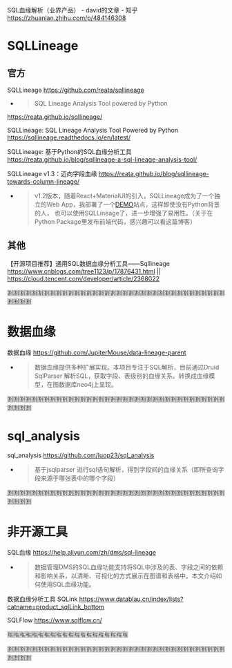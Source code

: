 
SQL血缘解析（业界产品） - david的文章 - 知乎 https://zhuanlan.zhihu.com/p/484146308

# SQLLineage

## 官方

SQLLineage https://github.com/reata/sqllineage
- > SQL Lineage Analysis Tool powered by Python

https://reata.github.io/sqllineage/

SQLLineage: SQL Lineage Analysis Tool Powered by Python https://sqllineage.readthedocs.io/en/latest/

SQLLineage: 基于Python的SQL血缘分析工具 https://reata.github.io/blog/sqllineage-a-sql-lineage-analysis-tool/

SQLLineage v1.3：迈向字段血缘 https://reata.github.io/blog/sqllineage-towards-column-lineage/
- > v1.2版本，随着React+MaterialUI的引入，SQLLineage成为了一个独立的Web App，我部署了一个[DEMO](https://reata.github.io/sqllineage/)站点，这样即使没有Python背景的人， 也可以使用SQLLineage了，进一步增强了易用性。（关于在Python Package里发布前端代码，感兴趣可以看这篇博客）

## 其他

【开源项目推荐】通用SQL数据血缘分析工具——Sqllineage https://www.cnblogs.com/tree1123/p/17876431.html || https://cloud.tencent.com/developer/article/2368022

:u5272::u5272::u5272::u5272::u5272::u5272::u5272::u5272::u5272::u5272::u5272::u5272::u5272::u5272::u5272::u5272::u5272::u5272::u5272::u5272::u5272::u5272::u5272::u5272::u5272::u5272::u5272::u5272::u5272::u5272::u5272::u5272::u5272::u5272::u5272::u5272::u5272::u5272::u5272::u5272:

# 数据血缘

数据血缘 https://github.com/JupiterMouse/data-lineage-parent
- > 数据血缘提供多种扩展实现。本项目专注于SQL解析，目前通过Druid SqlParser 解析SQL，获取字段、表级别的血缘关系。转换成血缘模型，在图数据库neo4j上呈现。

:u5272::u5272::u5272::u5272::u5272::u5272::u5272::u5272::u5272::u5272::u5272::u5272::u5272::u5272::u5272::u5272::u5272::u5272::u5272::u5272::u5272::u5272::u5272::u5272::u5272::u5272::u5272::u5272::u5272::u5272::u5272::u5272::u5272::u5272::u5272::u5272::u5272::u5272::u5272::u5272:

# sql_analysis

sql_analysis https://github.com/luop23/sql_analysis
- > 基于jsqlparser 进行sql语句解析，得到字段间的血缘关系（即所查询字段来源于哪张表中的哪个字段）

:u5272::u5272::u5272::u5272::u5272::u5272::u5272::u5272::u5272::u5272::u5272::u5272::u5272::u5272::u5272::u5272::u5272::u5272::u5272::u5272::u5272::u5272::u5272::u5272::u5272::u5272::u5272::u5272::u5272::u5272::u5272::u5272::u5272::u5272::u5272::u5272::u5272::u5272::u5272::u5272:

# 非开源工具

SQL血缘 https://help.aliyun.com/zh/dms/sql-lineage
- > 数据管理DMS的SQL血缘功能支持将SQL中涉及的表、字段之间的依赖和影响关系，以清晰、可视化的方式展示在图谱和表格中。本文介绍如何使用SQL血缘功能。

数据血缘分析工具 SQLink https://www.datablau.cn/index/lists?catname=product_sqlLink_bottom

SQLFlow https://www.sqlflow.cn/

:u6307::u6307::u6307::u6307::u6307::u6307::u6307::u6307::u6307::u6307::u6307::u6307::u6307::u6307::u6307::u6307::u6307::u6307::u6307::u6307:

:u5272::u5272::u5272::u5272::u5272::u5272::u5272::u5272::u5272::u5272::u5272::u5272::u5272::u5272::u5272::u5272::u5272::u5272::u5272::u5272::u5272::u5272::u5272::u5272::u5272::u5272::u5272::u5272::u5272::u5272::u5272::u5272::u5272::u5272::u5272::u5272::u5272::u5272::u5272::u5272:
